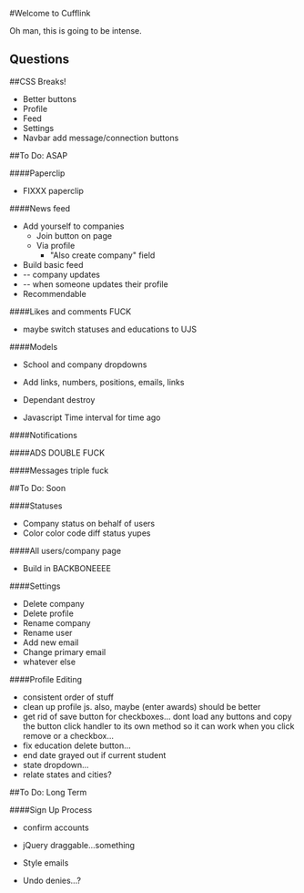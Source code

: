 #Welcome to Cufflink

Oh man, this is going to be intense.

## Questions


##CSS Breaks!
* Better buttons
* Profile
* Feed
* Settings
* Navbar add message/connection buttons

##To Do: ASAP

####Paperclip
* FIXXX paperclip

####News feed
* Add yourself to companies
  * Join button on page
  * Via profile
    * "Also create company" field
* Build basic feed
* -- company updates
* -- when someone updates their profile
* Recommendable

####Likes and comments FUCK

* maybe switch statuses and educations to UJS

####Models
* School and company dropdowns
* Add links, numbers, positions, emails, links
* Dependant destroy

* Javascript Time interval for time ago

####Notifications

####ADS DOUBLE FUCK

####Messages triple fuck

##To Do: Soon

####Statuses
* Company status on behalf of users
* Color color code diff status yupes

####All users/company page
* Build in BACKBONEEEE

####Settings
* Delete company
* Delete profile
* Rename company
* Rename user
* Add new email
* Change primary email
* whatever else

####Profile Editing
* consistent order of stuff
* clean up profile js. also, maybe (enter awards) should be better
* get rid of save button for checkboxes... dont load any buttons and copy the button click handler to its own method so it can work when you click remove or a checkbox...
* fix education delete button...
* end date grayed out if current student
* state dropdown...
* relate states and cities?

##To Do: Long Term

####Sign Up Process
* confirm accounts

* jQuery draggable...something
* Style emails

* Undo denies...?

